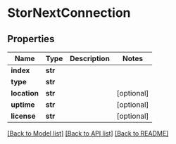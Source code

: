 # StorNextConnection


## Properties

Name | Type | Description | Notes
------------ | ------------- | ------------- | -------------
**index** | **str** |  | 
**type** | **str** |  | 
**location** | **str** |  | [optional] 
**uptime** | **str** |  | [optional] 
**license** | **str** |  | [optional] 

[[Back to Model list]](../README.md#models) [[Back to API list]](../README.md#api-endpoints) [[Back to README]](../README.md)


